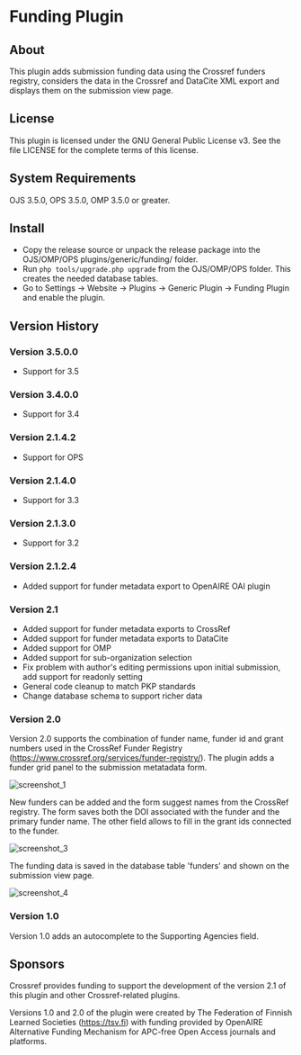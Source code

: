 # Funding Plugin

About
-----
This plugin adds submission funding data using the Crossref funders registry, considers the data in the Crossref and DataCite XML export and displays them on the submission view page.

License
-------
This plugin is licensed under the GNU General Public License v3. See the file LICENSE for the complete terms of this license.

System Requirements
-------------------
OJS 3.5.0, OPS 3.5.0, OMP 3.5.0 or greater.

Install
-------

 * Copy the release source or unpack the release package into the OJS/OMP/OPS plugins/generic/funding/ folder.
 * Run `php tools/upgrade.php upgrade` from the OJS/OMP/OPS folder. This creates the needed database tables.
 * Go to Settings -> Website -> Plugins -> Generic Plugin -> Funding Plugin and enable the plugin.
 
Version History
---------------

### Version 3.5.0.0
- Support for 3.5

### Version 3.4.0.0
- Support for 3.4

### Version 2.1.4.2
- Support for OPS

### Version 2.1.4.0
- Support for 3.3

### Version 2.1.3.0
- Support for 3.2

### Version 2.1.2.4
- Added support for funder metadata export to OpenAIRE OAI plugin

### Version 2.1
- Added support for funder metadata exports to CrossRef
- Added support for funder metadata exports to DataCite
- Added support for OMP
- Added support for sub-organization selection
- Fix problem with author's editing permissions upon initial submission, add support for readonly setting
- General code cleanup to match PKP standards
- Change database schema to support richer data

### Version 2.0

Version 2.0 supports the combination of funder name, funder id and grant numbers used in the CrossRef Funder Registry (https://www.crossref.org/services/funder-registry/). The plugin adds a funder grid panel to the submission metatadata form.

![screenshot_1](https://cloud.githubusercontent.com/assets/16347527/26508478/931a9f20-425d-11e7-828e-e67d9529b6d0.png)

New funders can be added and the form suggest names from the CrossRef registry. The form saves both the DOI associated with the funder and the primary funder name. The other field allows to fill in the grant ids connected to the funder.

![screenshot_3](https://cloud.githubusercontent.com/assets/16347527/26508492/9e603994-425d-11e7-92c9-45bc476496e7.png)

The funding data is saved in the database table 'funders' and shown on the submission view page.

![screenshot_4](https://cloud.githubusercontent.com/assets/16347527/26508495/a217f7e8-425d-11e7-89c7-0416a2267960.png)

### Version 1.0

Version 1.0 adds an autocomplete to the Supporting Agencies field.

Sponsors
---------------

Crossref provides funding to support the development of the version 2.1 of this plugin and other Crossref-related plugins.

Versions 1.0 and 2.0 of the plugin were created by The Federation of Finnish Learned Societies (https://tsv.fi) with funding provided by OpenAIRE Alternative Funding Mechanism for APC-free Open Access journals and platforms. 
